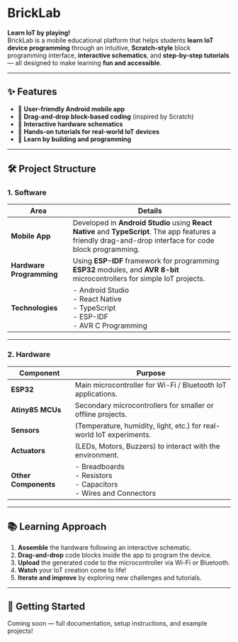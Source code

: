 # BrickLab

**Learn IoT by playing!**  
BrickLab is a mobile educational platform that helps students **learn IoT device programming** through an intuitive, **Scratch-style** block programming interface, **interactive schematics**, and **step-by-step tutorials** — all designed to make learning **fun and accessible**.

---

## ✨ Features

- 📱 **User-friendly Android mobile app**
- 🧩 **Drag-and-drop block-based coding** (inspired by Scratch)
- 🔌 **Interactive hardware schematics**
- 🎯 **Hands-on tutorials for real-world IoT devices**
- 🚀 **Learn by building and programming**

---

## 🛠 Project Structure

### 1. Software

| Area                | Details |
|---------------------|---------|
| **Mobile App**       | Developed in **Android Studio** using **React Native** and **TypeScript**. The app features a friendly drag-and-drop interface for code block programming. |
| **Hardware Programming** | Using **ESP-IDF** framework for programming **ESP32** modules, and **AVR 8-bit** microcontrollers for simple IoT projects. |
| **Technologies**     | - Android Studio<br>- React Native<br>- TypeScript<br>- ESP-IDF<br>- AVR C Programming |

---

### 2. Hardware

| Component            | Purpose |
|----------------------|---------|
| **ESP32**             | Main microcontroller for Wi-Fi / Bluetooth IoT applications. |
| **Atiny85 MCUs**    | Secondary microcontrollers for smaller or offline projects. |
| **Sensors**           | (Temperature, humidity, light, etc.) for real-world IoT experiments. |
| **Actuators**         | (LEDs, Motors, Buzzers) to interact with the environment. |
| **Other Components**  | - Breadboards<br>- Resistors<br>- Capacitors<br>- Wires and Connectors |

---

## 📚 Learning Approach

1. **Assemble** the hardware following an interactive schematic.
2. **Drag-and-drop** code blocks inside the app to program the device.
3. **Upload** the generated code to the microcontroller via Wi-Fi or Bluetooth.
4. **Watch** your IoT creation come to life!
5. **Iterate and improve** by exploring new challenges and tutorials.

---

## 🚀 Getting Started

Coming soon — full documentation, setup instructions, and example projects!



 
 

